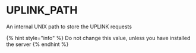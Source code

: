# UPLINK\_PATH

An internal UNIX path to store the UPLINK requests

{% hint style="info" %}
Do not change this value, unless you have installed the server
{% endhint %}

